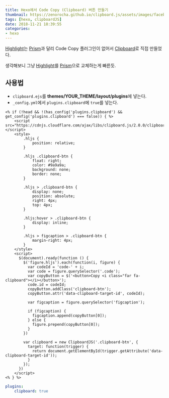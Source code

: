 ```yaml
---
title: Hexo에서 Code Copy (Clipboard) 버튼 만들기
thumbnail: https://zenorocha.github.io/clipboard.js/assets/images/facebook.png
tags: [hexo, clipboardJS]
date: 2018-11-21 18:39:55
categories:
- hexo
---
```


[Highlight](https://highlightjs.org/)는 [Prism](https://prismjs.com/index.html)과 달리 Code Copy 플러그인이 없어서 [Clipboard](https://clipboardjs.com/)로 직접 만들었다.

생각해보니 그냥 [Highlight](https://highlightjs.org/)를 [Prism](https://prismjs.com/index.html)으로 교체하는게 빠른듯.

<!-- more -->

## 사용법

* `clipboard.ejs`를 **themes/__YOUR_THEME__/layout/plugins**에 넣는다.
* `_config.yml`에서 `plugins.clipboard`에 `true`를 넣는다.

```ejs clipboard.ejs
<% if (!head && !(has_config('plugins.clipboard') && get_config('plugins.clipboard') === false)) { %>
    <script src="https://cdnjs.cloudflare.com/ajax/libs/clipboard.js/2.0.0/clipboard.min.js"></script>
    <style>
        .hljs {
            position: relative;
        }

        .hljs .clipboard-btn {
            float: right;
            color: #9a9a9a;
            background: none;
            border: none;
        }

        .hljs > .clipboard-btn {
            display: none;
            position: absolute;
            right: 4px;
            top: 4px;
        }

        .hljs:hover > .clipboard-btn {
            display: inline;
        }

        .hljs > figcaption > .clipboard-btn {
            margin-right: 4px;
        }
    </style>
    <script>
      $(document).ready(function () {
        $('figure.hljs').each(function(i, figure) {
          var codeId = 'code-' + i;
          var code = figure.querySelector('.code');
          var copyButton = $('<button>Copy <i class="far fa-clipboard"></i></button>');
          code.id = codeId;
          copyButton.addClass('clipboard-btn');
          copyButton.attr('data-clipboard-target-id', codeId);

          var figcaption = figure.querySelector('figcaption');

          if (figcaption) {
            figcaption.append(copyButton[0]);
          } else {
            figure.prepend(copyButton[0]);
          }
        })

        var clipboard = new ClipboardJS('.clipboard-btn', {
          target: function(trigger) {
            return document.getElementById(trigger.getAttribute('data-clipboard-target-id'));
          }
        });
      })
    </script>
<% } %>
```

```yml _config.yml
plugins:
	clipboard: true
```
<!--stackedit_data:
eyJoaXN0b3J5IjpbOTAyMDkxOTI5LDExNjYzMDE3MzYsLTY4Mj
MzODUxNSwtMTAxNjI1NTU5MywtMTkxNTE3NjgxNV19
-->